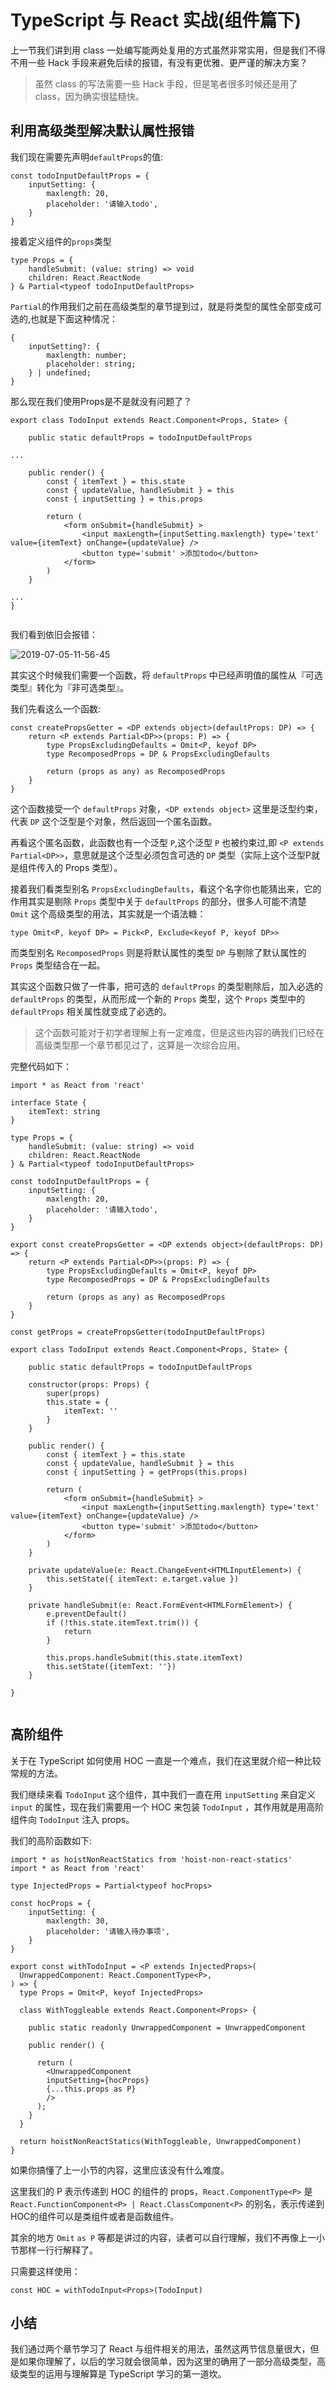 # TypeScript 与 React 实战(组件篇下)

上一节我们讲到用 class 一处编写能两处复用的方式虽然非常实用，但是我们不得不用一些 Hack 手段来避免后续的报错，有没有更优雅、更严谨的解决方案？

> 虽然 class 的写法需要一些 Hack 手段，但是笔者很多时候还是用了 class，因为确实很猛糙快。

## 利用高级类型解决默认属性报错

我们现在需要先声明`defaultProps`的值:

```
const todoInputDefaultProps = {
    inputSetting: {
        maxlength: 20,
        placeholder: '请输入todo',
    }
}

```

接着定义组件的`props`类型

```
type Props = {
    handleSubmit: (value: string) => void
    children: React.ReactNode
} & Partial<typeof todoInputDefaultProps>

```

`Partial`的作用我们之前在高级类型的章节提到过，就是将类型的属性全部变成可选的,也就是下面这种情况：

```
{
    inputSetting?: {
        maxlength: number;
        placeholder: string;
    } | undefined;
}

```

那么现在我们使用Props是不是就没有问题了？

```
export class TodoInput extends React.Component<Props, State> {

    public static defaultProps = todoInputDefaultProps

...

    public render() {
        const { itemText } = this.state
        const { updateValue, handleSubmit } = this
        const { inputSetting } = this.props

        return (
            <form onSubmit={handleSubmit} >
                <input maxLength={inputSetting.maxlength} type='text' value={itemText} onChange={updateValue} />
                <button type='submit' >添加todo</button>
            </form>
        )
    }

...
}


```

我们看到依旧会报错：

![2019-07-05-11-56-45](https://user-gold-cdn.xitu.io/2019/10/11/16dbb13b3680b13a?w=480&h=193&f=png&s=35518)

其实这个时候我们需要一个函数，将 `defaultProps` 中已经声明值的属性从『可选类型』转化为『非可选类型』。

我们先看这么一个函数:

```
const createPropsGetter = <DP extends object>(defaultProps: DP) => {
    return <P extends Partial<DP>>(props: P) => {
        type PropsExcludingDefaults = Omit<P, keyof DP>
        type RecomposedProps = DP & PropsExcludingDefaults

        return (props as any) as RecomposedProps
    }
}

```

这个函数接受一个 `defaultProps` 对象，`<DP extends object>` 这里是泛型约束，代表 `DP` 这个泛型是个对象，然后返回一个匿名函数。

再看这个匿名函数，此函数也有一个泛型 `P`,这个泛型 `P` 也被约束过,即 `<P extends Partial<DP>>`，意思就是这个泛型必须包含可选的 `DP` 类型（实际上这个泛型P就是组件传入的 Props 类型）。

接着我们看类型别名 `PropsExcludingDefaults`，看这个名字你也能猜出来，它的作用其实是剔除 `Props` 类型中关于 `defaultProps` 的部分，很多人可能不清楚 `Omit` 这个高级类型的用法，其实就是一个语法糖：

```
type Omit<P, keyof DP> = Pick<P, Exclude<keyof P, keyof DP>>

```

而类型别名 `RecomposedProps` 则是将默认属性的类型 `DP` 与剔除了默认属性的 `Props` 类型结合在一起。

其实这个函数只做了一件事，把可选的 `defaultProps` 的类型剔除后，加入必选的 `defaultProps` 的类型，从而形成一个新的 `Props` 类型，这个 `Props` 类型中的 `defaultProps` 相关属性就变成了必选的。

> 这个函数可能对于初学者理解上有一定难度，但是这些内容的确我们已经在高级类型那一个章节都见过了，这算是一次综合应用。

完整代码如下：

```
import * as React from 'react'

interface State {
    itemText: string
}

type Props = {
    handleSubmit: (value: string) => void
    children: React.ReactNode
} & Partial<typeof todoInputDefaultProps>

const todoInputDefaultProps = {
    inputSetting: {
        maxlength: 20,
        placeholder: '请输入todo',
    }
}

export const createPropsGetter = <DP extends object>(defaultProps: DP) => {
    return <P extends Partial<DP>>(props: P) => {
        type PropsExcludingDefaults = Omit<P, keyof DP>
        type RecomposedProps = DP & PropsExcludingDefaults

        return (props as any) as RecomposedProps
    }
}

const getProps = createPropsGetter(todoInputDefaultProps)

export class TodoInput extends React.Component<Props, State> {

    public static defaultProps = todoInputDefaultProps

    constructor(props: Props) {
        super(props)
        this.state = {
            itemText: ''
        }
    }

    public render() {
        const { itemText } = this.state
        const { updateValue, handleSubmit } = this
        const { inputSetting } = getProps(this.props)

        return (
            <form onSubmit={handleSubmit} >
                <input maxLength={inputSetting.maxlength} type='text' value={itemText} onChange={updateValue} />
                <button type='submit' >添加todo</button>
            </form>
        )
    }

    private updateValue(e: React.ChangeEvent<HTMLInputElement>) {
        this.setState({ itemText: e.target.value })
    }

    private handleSubmit(e: React.FormEvent<HTMLFormElement>) {
        e.preventDefault()
        if (!this.state.itemText.trim()) {
            return
        }

        this.props.handleSubmit(this.state.itemText)
        this.setState({itemText: ''})
    }

}


```

## 高阶组件

关于在 TypeScript 如何使用 HOC 一直是一个难点，我们在这里就介绍一种比较常规的方法。

我们继续来看 `TodoInput` 这个组件，其中我们一直在用 `inputSetting` 来自定义 `input` 的属性，现在我们需要用一个 HOC 来包装 `TodoInput` ，其作用就是用高阶组件向 `TodoInput` 注入 props。

我们的高阶函数如下:

```
import * as hoistNonReactStatics from 'hoist-non-react-statics'
import * as React from 'react'

type InjectedProps = Partial<typeof hocProps>

const hocProps = {
    inputSetting: {
        maxlength: 30,
        placeholder: '请输入待办事项',
    }
}

export const withTodoInput = <P extends InjectedProps>(
  UnwrappedComponent: React.ComponentType<P>,
) => {
  type Props = Omit<P, keyof InjectedProps>

  class WithToggleable extends React.Component<Props> {

    public static readonly UnwrappedComponent = UnwrappedComponent

    public render() {

      return (
        <UnwrappedComponent
        inputSetting={hocProps}
        {...this.props as P}
        />
      );
    }
  }

  return hoistNonReactStatics(WithToggleable, UnwrappedComponent)
}

```

如果你搞懂了上一小节的内容，这里应该没有什么难度。

这里我们的 P 表示传递到 HOC 的组件的 props，`React.ComponentType<P>` 是 `React.FunctionComponent<P> | React.ClassComponent<P>` 的别名，表示传递到HOC的组件可以是类组件或者是函数组件。

其余的地方 `Omit` `as P` 等都是讲过的内容，读者可以自行理解，我们不再像上一小节那样一行行解释了。

只需要这样使用：

```
const HOC = withTodoInput<Props>(TodoInput)

```

## 小结

我们通过两个章节学习了 React 与组件相关的用法，虽然这两节信息量很大，但是如果你理解了，以后的学习就会很简单，因为这里的确用了一部分高级类型，高级类型的运用与理解算是 TypeScript 学习的第一道坎。